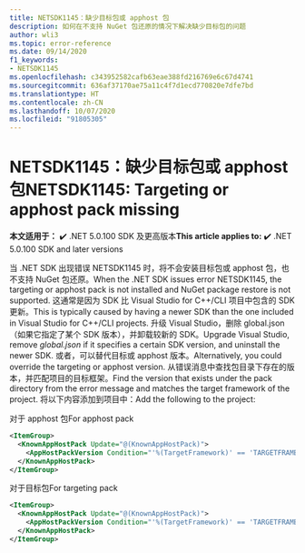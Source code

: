 ```yaml
---
title: NETSDK1145：缺少目标包或 apphost 包
description: 如何在不支持 NuGet 包还原的情况下解决缺少目标包的问题
author: wli3
ms.topic: error-reference
ms.date: 09/14/2020
f1_keywords:
- NETSDK1145
ms.openlocfilehash: c343952582cafb63eae388fd216769e6c67d4741
ms.sourcegitcommit: 636af37170ae75a11c4f7d1ecd770820e7dfe7bd
ms.translationtype: HT
ms.contentlocale: zh-CN
ms.lasthandoff: 10/07/2020
ms.locfileid: "91805305"
---
```

# <a name="netsdk1145-targeting-or-apphost-pack-missing"></a><span data-ttu-id="3be94-103">NETSDK1145：缺少目标包或 apphost 包</span><span class="sxs-lookup"><span data-stu-id="3be94-103">NETSDK1145: Targeting or apphost pack missing</span></span>

<span data-ttu-id="3be94-104">**本文适用于：** ✔️ .NET 5.0.100 SDK 及更高版本</span><span class="sxs-lookup"><span data-stu-id="3be94-104">**This article applies to:** ✔️ .NET 5.0.100 SDK and later versions</span></span>

<span data-ttu-id="3be94-105">当 .NET SDK 出现错误 NETSDK1145 时，将不会安装目标包或 apphost 包，也不支持 NuGet 包还原。</span><span class="sxs-lookup"><span data-stu-id="3be94-105">When the .NET SDK issues error NETSDK1145, the targeting or apphost pack is not installed and NuGet package restore is not supported.</span></span> <span data-ttu-id="3be94-106">这通常是因为 SDK 比 Visual Studio for C++/CLI 项目中包含的 SDK 更新。</span><span class="sxs-lookup"><span data-stu-id="3be94-106">This is typically caused by having a newer SDK than the one included in Visual Studio for C++/CLI projects.</span></span> <span data-ttu-id="3be94-107">升级 Visual Studio，删除 global.json（如果它指定了某个 SDK 版本），并卸载较新的 SDK。</span><span class="sxs-lookup"><span data-stu-id="3be94-107">Upgrade Visual Studio, remove _global.json_ if it specifies a certain SDK version, and uninstall the newer SDK.</span></span> <span data-ttu-id="3be94-108">或者，可以替代目标或 apphost 版本。</span><span class="sxs-lookup"><span data-stu-id="3be94-108">Alternatively, you could override the targeting or apphost version.</span></span> <span data-ttu-id="3be94-109">从错误消息中查找包目录下存在的版本，并匹配项目的目标框架。</span><span class="sxs-lookup"><span data-stu-id="3be94-109">Find the version that exists under the pack directory from the error message and matches the target framework of the project.</span></span> <span data-ttu-id="3be94-110">将以下内容添加到项目中：</span><span class="sxs-lookup"><span data-stu-id="3be94-110">Add the following to the project:</span></span>

<span data-ttu-id="3be94-111">对于 apphost 包</span><span class="sxs-lookup"><span data-stu-id="3be94-111">For apphost pack</span></span>

```xml
<ItemGroup>
  <KnownAppHostPack Update="@(KnownAppHostPack)">
    <AppHostPackVersion Condition="'%(TargetFramework)' == 'TARGETFRAMEWORK'">EXISTINGVERSION</AppHostPackVersion>
  </KnownAppHostPack>
</ItemGroup>
```

<span data-ttu-id="3be94-112">对于目标包</span><span class="sxs-lookup"><span data-stu-id="3be94-112">For targeting pack</span></span>

```xml
<ItemGroup>
  <KnownAppHostPack Update="@(KnownAppHostPack)">
    <AppHostPackVersion Condition="'%(TargetFramework)' == 'TARGETFRAMEWORK'">EXISTINGVERSION</AppHostPackVersion>
  </KnownAppHostPack>
</ItemGroup>
```
